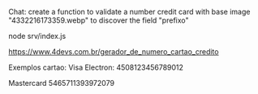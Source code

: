 




Chat:
create a function to validate a number credit card with base image "4332216173359.webp" to discover the field "prefixo"


node srv/index.js


https://www.4devs.com.br/gerador_de_numero_cartao_credito


Exemplos cartao:
Visa Electron:
4508123456789012

Mastercard
5465711393972079